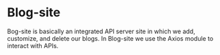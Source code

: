 # Blog-site

Bog-site is basically an integrated API server site in which we add, customize, and delete our blogs.
In Blog-site we use the Axios module to interact with APIs.
